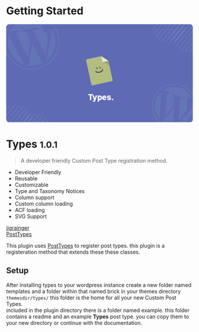 # Getting Started
![logo](_images/WPTypes.png)

# Types <small>1.0.1</small>

> A developer friendly Custom Post Type registration method.

- Developer Friendly
- Reusable
- Customizable
- Type and Taxonomy Notices
- Column support
- Custom column loading
- ACF loading
- SVG Support

[jjgrainger](https://github.com/jjgrainger/)  
[PostTypes](https://github.com/jjgrainger/PostTypes)

This plugin uses [PostTypes](https://github.com/jjgrainger/PostTypes) to register post types. this plugin is a registeration method that extends these these classes.


## Setup
After installing types to your wordpress instance create a new folder named templates and a folder within that named brick in your themes directory ```themesdir/types/``` this folder is the home for all your new Custom Post Types.  
included in the plugin directory there is a folder named example. this folder contains a readme and an example **Types** post type. you can copy them to your new directory or continue with the documentation.


